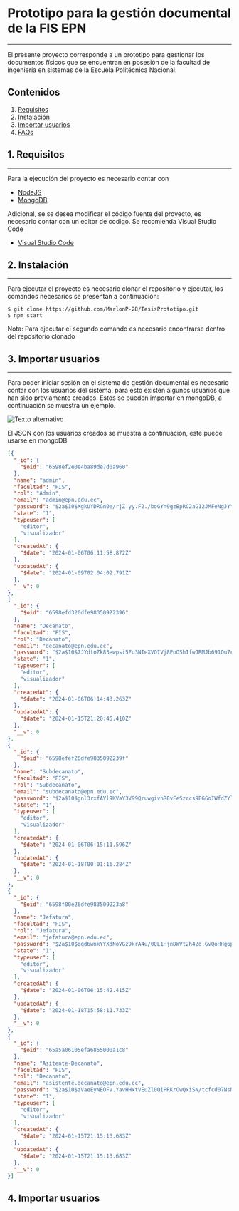 # Prototipo para la gestión documental de la FIS EPN
***
El presente proyecto corresponde a un prototipo para gestionar los documentos físicos que se encuentran en posesión de la facultad de ingeniería en sistemas de la Escuela Politécnica Nacional.

## Contenidos
1. [Requisitos](#requisitos)
2. [Instalación](#instalación)
4. [Importar usuarios](#importar-usuarios)
5. [FAQs](#faqs)

## 1. Requisitos
***
Para la ejecución del proyecto es necesario contar con
* [NodeJS](https://nodejs.org/en)
* [MongoDB](https://nodejs.org/en)
  
Adicional, se se desea modificar el código fuente del proyecto, es necesario contar con un editor de codigo. Se recomienda Visual Studio Code
* [Visual Studio Code](https://nodejs.org/en)

## 2. Instalación
***
Para ejecutar el proyecto es necesario clonar el repositorio y ejecutar, los comandos necesarios se presentan a continuación:
```
$ git clone https://github.com/MarlonP-28/TesisPrototipo.git
$ npm start
```
Nota: Para ejecutar el segundo comando es necesario encontrarse dentro del repositorio clonado
## 3. Importar usuarios
***
Para poder iniciar sesión en el sistema de gestión documental es necesario contar con los usuarios del sistema, para esto existen algunos usuarios que han sido previamente creados. Estos se pueden importar en mongoDB, a continuación se muestra un ejemplo.

![Texto alternativo](https://github.com/MarlonP-28/TesisPrototipo/blob/main/CAPTURAS/mongoDB.png)

El JSON con los usuarios creados se muestra a continuación, este puede usarse en mongoDB
```json
[{
  "_id": {
    "$oid": "6598ef2e0e4ba89de7d0a960"
  },
  "name": "admin",
  "facultad": "FIS",
  "rol": "Admin",
  "email": "admin@epn.edu.ec",
  "password": "$2a$10$XgkUYDRGn0e/rjZ.yy.F2./boGYn9gzBpRC2aG12JMFeNgJYYnVoe",
  "state": "1",
  "typeuser": [
    "editor",
    "visualizador"
  ],
  "createdAt": {
    "$date": "2024-01-06T06:11:58.872Z"
  },
  "updatedAt": {
    "$date": "2024-01-09T02:04:02.791Z"
  },
  "__v": 0
},
{
  "_id": {
    "$oid": "6598efd326dfe98350922396"
  },
  "name": "Decanato",
  "facultad": "FIS",
  "rol": "Decanato",
  "email": "decanato@epn.edu.ec",
  "password": "$2a$10$7JYdtoZk83ewpsi5Fu3NIeXVOIVj8PoOShIfwJRMJb691Ou7cAX42",
  "state": "1",
  "typeuser": [
    "editor",
    "visualizador"
  ],
  "createdAt": {
    "$date": "2024-01-06T06:14:43.263Z"
  },
  "updatedAt": {
    "$date": "2024-01-15T21:20:45.410Z"
  },
  "__v": 0
},
{
  "_id": {
    "$oid": "6598efef26dfe9835092239f"
  },
  "name": "Subdecanato",
  "facultad": "FIS",
  "rol": "Subdecanato",
  "email": "subdecanato@epn.edu.ec",
  "password": "$2a$10$gnl3rxfAYl9KVaY3V99QruwgivhR8vFeSzrcs9EG6oIWfdZYlUHjm",
  "state": "1",
  "typeuser": [
    "editor",
    "visualizador"
  ],
  "createdAt": {
    "$date": "2024-01-06T06:15:11.596Z"
  },
  "updatedAt": {
    "$date": "2024-01-18T00:01:16.284Z"
  },
  "__v": 0
},
{
  "_id": {
    "$oid": "6598f00e26dfe983509223a8"
  },
  "name": "Jefatura",
  "facultad": "FIS",
  "rol": "Jefatura",
  "email": "jefatura@epn.edu.ec",
  "password": "$2a$10$qgd6wnkYYXdNoVGz9krA4u/0QL1HjnDWVt2h4Zd.GvQoHHg6p76zu",
  "state": "1",
  "typeuser": [
    "editor",
    "visualizador"
  ],
  "createdAt": {
    "$date": "2024-01-06T06:15:42.415Z"
  },
  "updatedAt": {
    "$date": "2024-01-18T15:58:11.733Z"
  },
  "__v": 0
},
{
  "_id": {
    "$oid": "65a5a06105efa6855000a1c8"
  },
  "name": "Asitente-Decanato",
  "facultad": "FIS",
  "rol": "Decanato",
  "email": "asistente.decanato@epn.edu.ec",
  "password": "$2a$10$zVaeEyNEOFV.YavHHxtVEuZl0QiPRKrOwQxiSN/tcfcd07NsNhvAG",
  "state": "1",
  "typeuser": [
    "editor",
    "visualizador"
  ],
  "createdAt": {
    "$date": "2024-01-15T21:15:13.683Z"
  },
  "updatedAt": {
    "$date": "2024-01-15T21:15:13.683Z"
  },
  "__v": 0
}]
```
## 4. Importar usuarios
